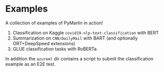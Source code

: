 # Examples

A collection of examples of PyMarlin in action!

1. Classification on Kaggle `covid19-nlp-text-classification` with BERT
2. Summarization on `CNN/DailyMail` with BART (and optionally ORT+DeepSpeed extensions)
3. GLUE classification tasks with RoBERTa

In addition the `azureml` dir contains a script to submit the classification example as an E2E test.